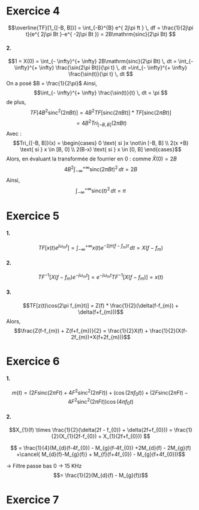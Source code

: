 # Exercice 4
$$\overline{TF}[1_{[-B, B]}] = \int_{-B}^{B} e^{ 2j\pi ft } \, df = \frac{1}{2j\pi t}(e^{ 2j\pi Bt }-e^{ -2j\pi Bt }) =  2B\mathrm{sinc}(2\pi Bt) $$
#### 2.
$$1 = X(0) = \int_{- \infty}^{+ \infty} 2B\mathrm{sinc}(2\pi Bt) \, dt = \int_{- \infty}^{+ \infty} \frac{\sin(2\pi Bt)}{\pi t} \, dt =\int_{- \infty}^{+ \infty} \frac{\sin(t)}{\pi t} \, dt $$
On a posé $B = \frac{1}{2\pi}$
Ainsi, 
$$\int_{- \infty}^{+ \infty} \frac{\sin(t)}{t} \, dt = \pi $$
de plus, 
$$TF[4 B^{2}\mathrm{sinc}^{2}(2\pi Bt)] = 4B^{2}TF[\mathrm{sinc}(2\pi Bt)]  * TF[\mathrm{sinc}(2\pi Bt)]$$
$$= 4B^{2} Tri_{[-B, B]}(2\pi Bt)$$
Avec : 
$$Tri_{[-B, B]}(x) = \begin{cases}
0 \text{ si }x  \not\in [-B, B] \\
2(x +B)  \text{ si } x \in [B, 0] \\
2(B-x) \text{ si } x \in [0, B]
\end{cases}$$
Alors, en évaluant la transformée de fourrier en $0$ : comme $\hat{X}(0) = 2B$
$$4B^{2}\int_{-\infty}^{+ \infty} \mathrm{sinc}(2\pi B t)^{2} \, dt = 2B $$
Ainsi, 
$$\int_{-\infty}^{+ \infty} \mathrm{sinc}(t)^{2} \, dt = \pi $$

# Exercice 5
#### 1.
$$TF[x(t)e^{ j \omega_{m}t }] = \int _{- \infty}^{+ \infty} x(t) e^{- 2j\pi(f-f_{m})t } \, dt = X(f-f_{m})$$
#### 2.
$$TF^{-1}[X(f-f_{m})e^{ -j\omega_{m}t }] = e^{ -j\omega_{m}t }TF^{-1}[X(f-f_{m})] = x(t) $$

#### 3.
$$TF[z(t)\cos(2\pi f_{m}t)] = Z(f) * \frac{1}{2}(\delta(f-f_{m}) + \delta(f+f_{m}))$$
Alors, 
$$\frac{Z(f-f_{m}) + Z(f+f_{m})}{2} = \frac{1}{2}X(f) + \frac{1}{2}(X(f-2f_{m})+X(f+2f_{m}))$$



# Exercice 6
#### 1.
$$m(t) = (2F\mathrm{sinc}(2\pi Ft) + 4F^{2}\mathrm{sinc}^{2}(2\pi Ft)) + (\cos(2\pi f_{0}t)) + (2F\mathrm{sinc}(2\pi Ft) - 4F^{2}\mathrm{sinc}^{2}(2\pi Ft))\cos(4\pi f_{0}t)$$


#### 2.
$$X_{1}(f) \times \frac{1}{2}(\delta(2f - f_{0}) + \delta(2f+f_{0})) = \frac{1}{2}(X_{1}(2f-f_{0}) + X_{1}(2f+f_{0})) $$

$$ = \frac{1}{4}(M_{d}(f-4f_{0}) - M_{g}(f-4f_{0}) +2M_{d}(f) - 2M_{g}(f) +\cancel{ M_{d}(f)-M_{g}(f)} + M_{f}(f+4f_{0}) - M_{g}(f+4f_{0}))$$

-> Filtre passe bas $0$ -> $15$ KHz
$$= \frac{1}{2}(M_{d}(f) - M_{g}(f))$$
# Exercice 7
